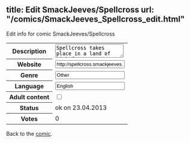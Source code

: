 title: Edit SmackJeeves/Spellcross
url: "/comics/SmackJeeves_Spellcross_edit.html"
---
Edit info for comic SmackJeeves/Spellcross

<form name="comic" action="http://gaepostmail.appengine.com/comic" name="post">
<table class="comicinfo">
<tr>
<th>Description</th><td><textarea name="description">Spellcross takes place in a land of high fantasy, re-imagined through the scope of a classic RPG. It's a world where things such as quests, dungeons, and bosses are commonplace, and magic is abundant! Follow Caldwell the Alchemist as he strives to raise himself up the ranks of adventurers, to gather a party of friends, and to overcome his fears. Updates three times a week on Monday, Wednesday, and Friday!</textarea></td>
</tr>
<tr>
<th>Website</th><td><input type="text" name="url" value="http://spellcross.smackjeeves.com/comics/"/></td>
</tr>
<tr>
<th>Genre</th><td><input type="text" name="genre" value="Other"/></td>
</tr>
<tr>
<th>Language</th><td><input type="text" name="language" value="English"/></td>
</tr>
<tr>
<th>Adult content</th><td><input type="checkbox" name="adult" value="adult" /></td>
</tr>
<tr>
<th>Status</th><td>ok on 23.04.2013</td>
</tr>
<tr>
<th>Votes</th><td>0</div></td>
</tr>
</table>
</form>

Back to the [comic](/comics/SmackJeeves_Spellcross.html).
